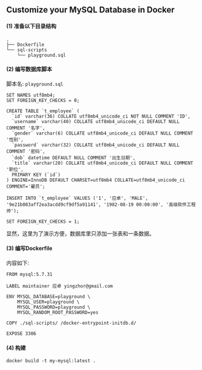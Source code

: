 ## Customize your MySQL Database in Docker

#### (1) 准备以下目录结构

```
.
├── Dockerfile
└── sql-scripts
    └── playground.sql
```

#### (2) 编写数据库脚本

脚本名: `playground.sql`

```
SET NAMES utf8mb4;
SET FOREIGN_KEY_CHECKS = 0;

CREATE TABLE `t_employee` (
  `id` varchar(36) COLLATE utf8mb4_unicode_ci NOT NULL COMMENT 'ID',
  `username` varchar(40) COLLATE utf8mb4_unicode_ci DEFAULT NULL COMMENT '名字',
  `gender` varchar(6) COLLATE utf8mb4_unicode_ci DEFAULT NULL COMMENT '性别',
  `password` varchar(32) COLLATE utf8mb4_unicode_ci DEFAULT NULL COMMENT '密码',
  `dob` datetime DEFAULT NULL COMMENT '出生日期',
  `title` varchar(20) COLLATE utf8mb4_unicode_ci DEFAULT NULL COMMENT '职位',
  PRIMARY KEY (`id`)
) ENGINE=InnoDB DEFAULT CHARSET=utf8mb4 COLLATE=utf8mb4_unicode_ci COMMENT='雇员';

INSERT INTO `t_employee` VALUES ('1', '应卓', 'MALE', '9e21b083aff2ea3acdd9cf9df5a91141', '1982-08-19 00:00:00', '高级软件工程师');

SET FOREIGN_KEY_CHECKS = 1;
```

显然，这里为了演示方便，数据库里只添加一张表和一条数据。

#### (3) 编写Dockerfile

内容如下:

```
FROM mysql:5.7.31

LABEL maintainer 应卓 yingzhor@gmail.com

ENV MYSQL_DATABASE=playground \
    MYSQL_USER=playground \
    MYSQL_PASSWORD=playground \
    MYSQL_RANDOM_ROOT_PASSWORD=yes

COPY ./sql-scripts/ /docker-entrypoint-initdb.d/

EXPOSE 3306
```

#### (4) 构建

```
docker build -t my-mysql:latest .
```
